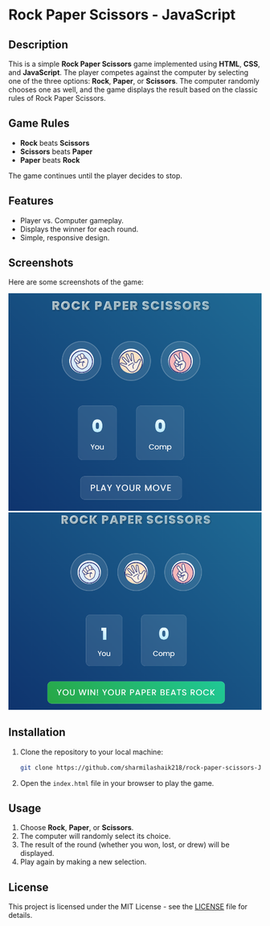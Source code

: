 # Rock Paper Scissors - JavaScript

## Description

This is a simple **Rock Paper Scissors** game implemented using **HTML**, **CSS**, and **JavaScript**. The player competes against the computer by selecting one of the three options: **Rock**, **Paper**, or **Scissors**. The computer randomly chooses one as well, and the game displays the result based on the classic rules of Rock Paper Scissors.

## Game Rules

- **Rock** beats **Scissors**
- **Scissors** beats **Paper**
- **Paper** beats **Rock**

The game continues until the player decides to stop.

## Features

- Player vs. Computer gameplay.
- Displays the winner for each round.
- Simple, responsive design.

## Screenshots

Here are some screenshots of the game:

![Screenshot 1](https://github.com/sharmilashaik218/rock-paper-scissors-JavaScript/blob/main/Screenshot%202025-01-30%20062342.png)
![Screenshot 2](https://github.com/sharmilashaik218/rock-paper-scissors-JavaScript/blob/main/Screenshot%202025-01-30%20062351.png)


## Installation

1. Clone the repository to your local machine:

    ```bash
    git clone https://github.com/sharmilashaik218/rock-paper-scissors-JavaScript.git
    ```

2. Open the `index.html` file in your browser to play the game.

## Usage

1. Choose **Rock**, **Paper**, or **Scissors**.
2. The computer will randomly select its choice.
3. The result of the round (whether you won, lost, or drew) will be displayed.
4. Play again by making a new selection.

## License

This project is licensed under the MIT License - see the [LICENSE](LICENSE) file for details.
